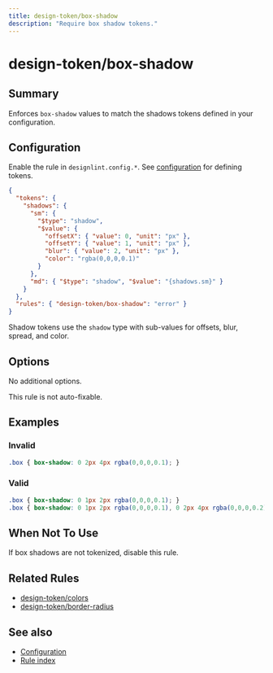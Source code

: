 ```yaml
---
title: design-token/box-shadow
description: "Require box shadow tokens."
---
```


# design-token/box-shadow

## Summary
Enforces `box-shadow` values to match the shadows tokens defined in your configuration.

## Configuration
Enable the rule in `designlint.config.*`. See [configuration](../../configuration.md) for defining tokens.

```json
{
  "tokens": {
    "shadows": {
      "sm": {
        "$type": "shadow",
        "$value": {
          "offsetX": { "value": 0, "unit": "px" },
          "offsetY": { "value": 1, "unit": "px" },
          "blur": { "value": 2, "unit": "px" },
          "color": "rgba(0,0,0,0.1)"
        }
      },
      "md": { "$type": "shadow", "$value": "{shadows.sm}" }
    }
  },
  "rules": { "design-token/box-shadow": "error" }
}
```

Shadow tokens use the `shadow` type with sub-values for offsets, blur, spread, and color.

## Options
No additional options.

This rule is not auto-fixable.

## Examples

### Invalid

```css
.box { box-shadow: 0 2px 4px rgba(0,0,0,0.1); }
```

### Valid

```css
.box { box-shadow: 0 1px 2px rgba(0,0,0,0.1); }
.box { box-shadow: 0 1px 2px rgba(0,0,0,0.1), 0 2px 4px rgba(0,0,0,0.2); }
```

## When Not To Use
If box shadows are not tokenized, disable this rule.

## Related Rules
- [design-token/colors](./colors.md)
- [design-token/border-radius](./border-radius.md)

## See also
- [Configuration](../../configuration.md)
- [Rule index](../index.md)
